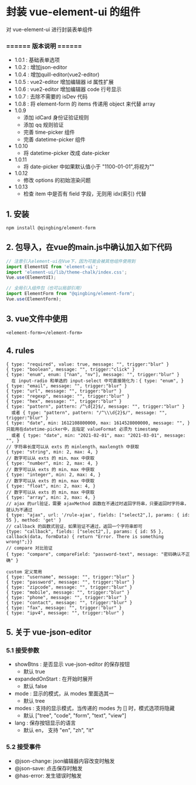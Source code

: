 # 封装 vue-element-ui 的组件
对 vue-element-ui 进行封装表单组件

### ====== 版本说明 ======
- 1.0.1 : 基础表单选项
- 1.0.2 : 增加json-editor
- 1.0.4 : 增加quill-editor(vue2-editor)
- 1.0.5 : vue2-editor 增加编辑器 id 属性扩展
- 1.0.6 : vue2-editor 增加编辑器 code 行号显示
- 1.0.7 : 去除不需要的 isDev 代码
- 1.0.8 : 将 element-form 的 items 传递用 object 来代替 array
- 1.0.9
  - 添加 idCard 身份证验证规则
  - 添加 qq 规则验证
  - 完善 time-picker 组件
  - 完善 datetime-picker 组件
- 1.0.10
  - 将 datetime-picker 改成 date-picker
- 1.0.11
  - 将 date-picker 中如果默认值小于 "1100-01-01",将视为""
- 1.0.12
  - 修改 options 的初始渲染问题
- 1.0.13
  - 检查 item 中是否有 field 字段，无则用 idx(索引) 代替 

## 1. 安装
```
npm install @qingbing/element-form
```

## 2. 包导入，在vue的main.js中确认加入如下代码
```js
// 注意引入element-ui在Vue下，因为可能会被其他组件使用到
import ElementUI from 'element-ui';
import 'element-ui/lib/theme-chalk/index.css';
Vue.use(ElementUI);

// 全局引入组件包（也可以局部引用）
import ElementForm from "@qingbing/element-form";
Vue.use(ElementForm);
```

## 3. vue文件中使用
```
<element-form></element-form>
```

## 4. rules
```
{ type: "required", value: true, message: "", trigger:"blur" }
{ type: "boolean", message: "", trigger:"click" }
{ type: "enum", enum: ["nan", "nv"], message: "", trigger:"blur" }
  在 input-radio 和单选的 input-select 中可直接简化为：{ type: "enum", }
{ type: "email", message: "", trigger:"blur" }
{ type: "url", message: "", trigger:"blur" }
{ type: "regexp", message: "", trigger:"blur" }
{ type: "hex", message: "", trigger:"blur" }
{ type: "pattern", pattern: /^\d{2}$/, message: "", trigger:"blur" }
  或者 { type: "pattern", pattern: "/^\\\d{2}$/", message: "", trigger:"blur" }
{ type: "date", min: 1612108800000, max: 1614528000000, message: "", } 只能用在datetime-picker中，且指定 valueFormat 必须为 timestamp
  或者 { type: "date", min: "2021-02-01", max: "2021-03-01", message: "", }
// 字符串长度可以从 exts 的 minlength、maxlength 中获取
{ type: "string", min: 2, max: 4, }
// 数字可以从 exts 的 min、max 中获取
{ type: "number", min: 2, max: 4, }
// 数字可以从 exts 的 min、max 中获取
{ type: "integer", min: 2, max: 4, }
// 数字可以从 exts 的 min、max 中获取
{ type: "float", min: 2, max: 4, }
// 数字可以从 exts 的 min、max 中获取
{ type: "array", min: 2, max: 4, }
// ajax 的url验证，需要 ajaxMethod 函数在不通过时返回字符串，只要返回时字符串，就认为不通过
{ type: "ajax", url: '/rule-ajax', fields: ["select2",], params: { id: 55 }, method: 'get' }
// callback 的函数式验证，如果验证不通过，返回一个字符串即可
{type: "callback", fields: ["select2",], params: { id: 55 }, callback(data, formData) { return "Error. There is something wrong!";}}
// compare 对比验证
{ type: "compare", compareField: "password-text", message: "密码确认不正确" }

custom 定义常用
{ type: "username", message: "", trigger:"blur" }
{ type: "password", message: "", trigger:"blur" }
{ type: "zipcode", message: "", trigger:"blur" }
{ type: "mobile", message: "", trigger:"blur" }
{ type: "phone", message: "", trigger:"blur" }
{ type: "contact", message: "", trigger:"blur" }
{ type: "fax", message: "", trigger:"blur" }
{ type: "ipv4", message: "", trigger:"blur" }
```

## 5. 关于 vue-json-editor
### 5.1 接受参数
- showBtns : 是否显示 vue-json-editor 的保存按钮
  - 默认 true
- expandedOnStart : 在开始时展开
  - 默认 false
- mode : 显示的模式，从 modes 里面选其一
  - 默认 tree
- modes : 支持的显示模式，当传递的 modes 为 [] 时，模式选项将隐藏
  - 默认 ["tree", "code", "form", "text", "view"]
- lang : 保存按钮显示的语言
  - 默认 en， 支持 "en", "zh", "it"

### 5.2 接受事件
- @json-change: json编辑器内容改变时触发
- @json-save: 点击保存时触发
- @has-error: 发生错误时触发

